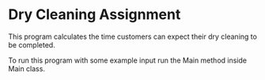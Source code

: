 # Dry Cleaning Assignment #

This program calculates the time customers can expect their dry cleaning to be completed.

To run this program with some example input run the Main method inside Main class.